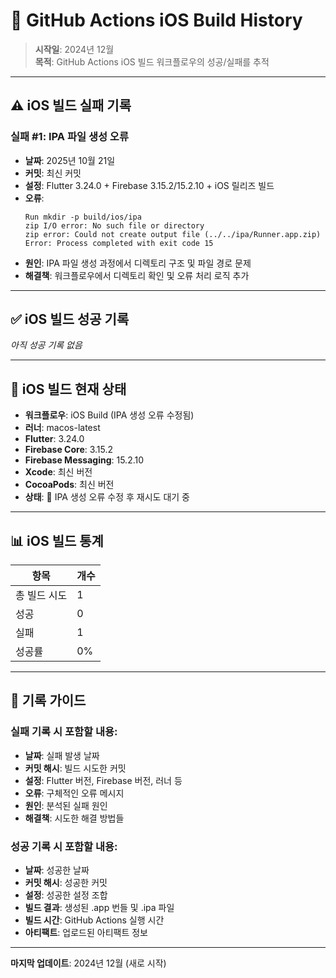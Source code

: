 # 🍎 GitHub Actions iOS Build History

> **시작일**: 2024년 12월  
> **목적**: GitHub Actions iOS 빌드 워크플로우의 성공/실패를 추적

---

## ⚠️ **iOS 빌드 실패 기록**

### **실패 #1: IPA 파일 생성 오류**
- **날짜**: 2025년 10월 21일
- **커밋**: 최신 커밋
- **설정**: Flutter 3.24.0 + Firebase 3.15.2/15.2.10 + iOS 릴리즈 빌드
- **오류**: 
  ```
  Run mkdir -p build/ios/ipa
  zip I/O error: No such file or directory
  zip error: Could not create output file (../../ipa/Runner.app.zip)
  Error: Process completed with exit code 15
  ```
- **원인**: IPA 파일 생성 과정에서 디렉토리 구조 및 파일 경로 문제
- **해결책**: 워크플로우에서 디렉토리 확인 및 오류 처리 로직 추가

---

## ✅ **iOS 빌드 성공 기록**

*아직 성공 기록 없음*

---

## 🔄 **iOS 빌드 현재 상태**

- **워크플로우**: iOS Build (IPA 생성 오류 수정됨)
- **러너**: macos-latest
- **Flutter**: 3.24.0
- **Firebase Core**: 3.15.2
- **Firebase Messaging**: 15.2.10
- **Xcode**: 최신 버전
- **CocoaPods**: 최신 버전
- **상태**: 🔄 IPA 생성 오류 수정 후 재시도 대기 중

---

## 📊 **iOS 빌드 통계**

| 항목 | 개수 |
|------|------|
| 총 빌드 시도 | 1 |
| 성공 | 0 |
| 실패 | 1 |
| 성공률 | 0% |

---

## 📝 **기록 가이드**

### 실패 기록 시 포함할 내용:
- **날짜**: 실패 발생 날짜
- **커밋 해시**: 빌드 시도한 커밋
- **설정**: Flutter 버전, Firebase 버전, 러너 등
- **오류**: 구체적인 오류 메시지
- **원인**: 분석된 실패 원인
- **해결책**: 시도한 해결 방법들

### 성공 기록 시 포함할 내용:
- **날짜**: 성공한 날짜
- **커밋 해시**: 성공한 커밋
- **설정**: 성공한 설정 조합
- **빌드 결과**: 생성된 .app 번들 및 .ipa 파일
- **빌드 시간**: GitHub Actions 실행 시간
- **아티팩트**: 업로드된 아티팩트 정보

---

**마지막 업데이트**: 2024년 12월 (새로 시작)
